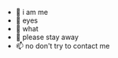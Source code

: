 - 👋 i am me
- 👀 eyes
- 🌱 what
- 💞️ please stay away
- 📫 no don't try to contact me

<!---
Poly2it/Poly2it is a ✨ special ✨ repository because its `README.md` (this file) appears on your GitHub profile.
You can click the Preview link to take a look at your changes. ok
--->

